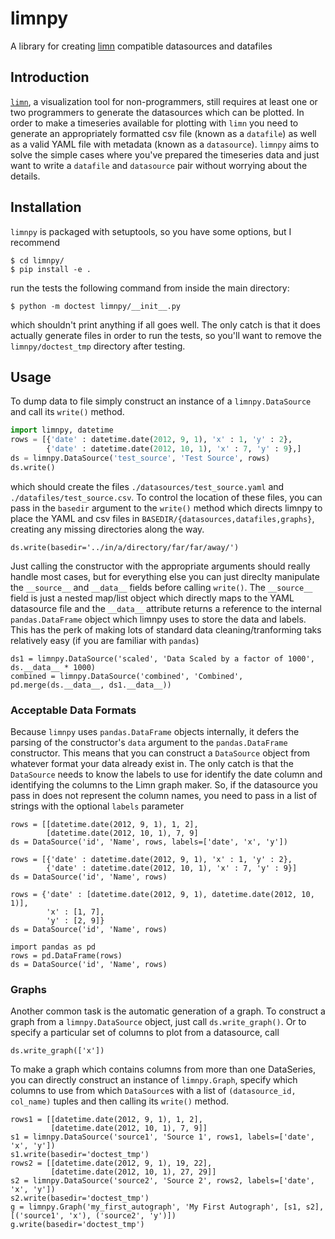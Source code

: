 limnpy
======

A library for creating [limn](https://github.com/wikimedia/limn) compatible datasources and datafiles

## Introduction

[`limn`](github.com/wikimedia/limn), a visualization tool for non-programmers, still requires at least one or two programmers
to generate the datasources which can be plotted.  In order to make a timeseries available for plotting with `limn`
you need to generate an appropriately formatted csv file (known as a `datafile`) as well as a valid YAML file with metadata
(known as a `datasource`). `limnpy` aims to solve the simple cases where you've prepared the timeseries data and
just want to write a `datafile` and `datasource` pair without worrying about the details.

## Installation

`limnpy` is packaged with setuptools, so you have some options, but I recommend

````
$ cd limnpy/
$ pip install -e .
````

run the tests the following command from inside the main directory:

````
$ python -m doctest limnpy/__init__.py
````

which shouldn't print anything if all goes well.  The only catch is that it does actually generate files in order
to run the tests, so you'll want to remove the `limnpy/doctest_tmp` directory after testing.

## Usage

To dump data to file simply construct an instance of a `limnpy.DataSource` and call its `write()` method.

````python
import limnpy, datetime
rows = [{'date' : datetime.date(2012, 9, 1), 'x' : 1, 'y' : 2},
        {'date' : datetime.date(2012, 10, 1), 'x' : 7, 'y' : 9},]
ds = limnpy.DataSource('test_source', 'Test Source', rows)
ds.write()
````
which should create the files `./datasources/test_source.yaml` and `./datafiles/test_source.csv`.  To control the location
of these files, you can pass in the `basedir` argument to the `write()` method which directs limnpy to
place the YAML and csv files in `BASEDIR/{datasources,datafiles,graphs}`, creating any missing directories along the way.

````
ds.write(basedir='../in/a/directory/far/far/away/')
````

Just calling the constructor with the appropriate arguments should really handle most cases, 
but for everything else you can just direclty manipulate the `__source__` and `__data__` fields before calling `write()`.  The
`__source__` field is just a nested map/list object which directly maps to the YAML datasource file
and the `__data__` attribute returns a reference to the internal `pandas.DataFrame` object which
limnpy uses to store the data and labels.  This has the perk of making lots of standard data cleaning/tranforming taks
relatively easy (if you are familiar with `pandas`)

````
ds1 = limnpy.DataSource('scaled', 'Data Scaled by a factor of 1000', ds.__data__ * 1000)
combined = limnpy.DataSource('combined', 'Combined', pd.merge(ds.__data__, ds1.__data__))
````

### Acceptable Data Formats
Because `limnpy` uses `pandas.DataFrame` objects internally, it defers the parsing of the constructor's `data` argument 
to the `pandas.DataFrame` constructor.  This means that you can construct a `DataSource` object from whatever
format your data already exist in.  The only catch is that the `DataSource` needs to know the labels to use for
identify the date column and identifying the columns to the Limn graph maker.  So, if the datasource you pass in
does not represent the column names, you need to pass in a list of strings with the optional `labels` parameter

````
rows = [[datetime.date(2012, 9, 1), 1, 2],                                                                                                                                                   
        [datetime.date(2012, 10, 1), 7, 9]
ds = DataSource('id', 'Name', rows, labels=['date', 'x', 'y'])

rows = [{'date' : datetime.date(2012, 9, 1), 'x' : 1, 'y' : 2},                                                                                                                              
        {'date' : datetime.date(2012, 10, 1), 'x' : 7, 'y' : 9}]
ds = DataSource('id', 'Name', rows)

rows = {'date' : [datetime.date(2012, 9, 1), datetime.date(2012, 10, 1)],
        'x' : [1, 7],
        'y' : [2, 9]}
ds = DataSource('id', 'Name', rows)

import pandas as pd
rows = pd.DataFrame(rows)
ds = DataSource('id', 'Name', rows)
````

### Graphs
Another common task is the automatic generation of a graph.  To construct a graph from a `limnpy.DataSource`
object, just call `ds.write_graph()`.  Or to specify a particular set of columns to plot from a datasource, call

````
ds.write_graph(['x'])
````

To make a graph which contains columns from more than one DataSeries, you can directly construct an instance of
`limnpy.Graph`, specify which columns to use from which `DataSource`s with a list of `(datasource_id, col_name)` tuples
and then calling its `write()` method.

````
rows1 = [[datetime.date(2012, 9, 1), 1, 2],                                                                                                                                                  
         [datetime.date(2012, 10, 1), 7, 9]]                                                                                                                                                  
s1 = limnpy.DataSource('source1', 'Source 1', rows1, labels=['date', 'x', 'y'])                                                                                                              
s1.write(basedir='doctest_tmp')                                                                                                                                                              
rows2 = [[datetime.date(2012, 9, 1), 19, 22],                                                                                                                                                
         [datetime.date(2012, 10, 1), 27, 29]]                                                                                                                                                
s2 = limnpy.DataSource('source2', 'Source 2', rows2, labels=['date', 'x', 'y'])                                                                                                              
s2.write(basedir='doctest_tmp')                                                                                                                                                              
g = limnpy.Graph('my_first_autograph', 'My First Autograph', [s1, s2], [('source1', 'x'), ('source2', 'y')])                                                                                 
g.write(basedir='doctest_tmp')                                      
````